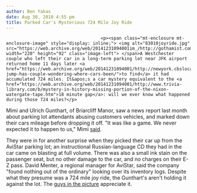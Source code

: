 ```yaml
---
author: Ben Yakas
date: Aug 30, 2010 4:55 pm
title: Parked Car's Mysterious 724 Mile Joy Ride
---
```


	
										<p><span class="mt-enclosure mt-enclosure-image" style="display: inline;"> <img alt="83010joyride.jpg" src="https://web.archive.org/web/20141231094001im_/http://gothamist.com/attachments/byakas/83010joyride.jpg" width="220" height="92" class="image-left"> </span>A Westchester couple who left their car in a long-term parking lot near JFK airport returned home 11 days later <a href="https://web.archive.org/web/20141231094001/http://newyork.cbslocal.com/2010/08/29/mileage-jump-has-couple-wondering-where-cars-been/">to find</a> it had accumulated 724 miles. It&apos;s a car mystery equivalent to the <a href="https://web.archive.org/web/20141231094001/http://www.trivia-library.com/b/mystery-in-history-missing-portion-of-the-nixon-watergate-tape.htm">18 minute gap</a>: will we ever know what happened during those 724 miles?</p>

<p>Mimi and Ulrich Gunthart, of Briarcliff Manor, saw a news report last month about parking lot attendants abusing customers vehicles, and marked down their cars mileage before dropping it off. &quot;It was like a game. We never expected it to happen to us,&quot; Mimi <a href="https://web.archive.org/web/20141231094001/http://www.nypost.com/p/news/local/bmw_park_joy_ride_afXZ7ZU8z5rO7ldS2THLCI?CMP=OTC-rss&amp;FEEDNAME=">said</a>.</p>

<p>They were in for another surprise when they picked their car up from the AviStar parking lot; an instructional Russian-language CD they had in the car came on blasting at full volume. There was also a small ink stain on the passenger seat, but no other damage to the car, and no charges on their E-Z pass. David Menter, a regional manager for AviStar, said the company &quot;found nothing out of the ordinary&quot; looking over its inventory logs. Despite what they presume was a 724 mile joy ride, the Gunthart&apos;s aren&apos;t holding it against the lot. The <a href="https://web.archive.org/web/20141231094001/http://www.motorator.com/videos/307">guys in the picture</a> appreciate it.</p>					
										
									
				